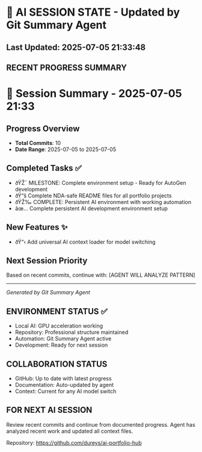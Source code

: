 # 🤖 AI SESSION STATE - Updated by Git Summary Agent

## Last Updated: 2025-07-05 21:33:48

## RECENT PROGRESS SUMMARY
# 🤖 Session Summary - 2025-07-05 21:33

## Progress Overview
- **Total Commits**: 10
- **Date Range**: 2025-07-05 to 2025-07-05

## Completed Tasks ✅
- ðŸŽ¯ MILESTONE: Complete environment setup - Ready for AutoGen development
- ðŸ“š Complete NDA-safe README files for all portfolio projects
- ðŸŽ‰ COMPLETE: Persistent AI environment with working automation
- âœ… Complete persistent AI development environment setup

## New Features ✨
- ðŸ“‹ Add universal AI context loader for model switching

## Next Session Priority
Based on recent commits, continue with: [AGENT WILL ANALYZE PATTERN]

---
*Generated by Git Summary Agent*


## ENVIRONMENT STATUS ✅
- Local AI: GPU acceleration working
- Repository: Professional structure maintained
- Automation: Git Summary Agent active
- Development: Ready for next session

## COLLABORATION STATUS
- GitHub: Up to date with latest progress
- Documentation: Auto-updated by agent
- Context: Current for any AI model switch

## FOR NEXT AI SESSION
Review recent commits and continue from documented progress.
Agent has analyzed recent work and updated all context files.

Repository: https://github.com/dureys/ai-portfolio-hub
